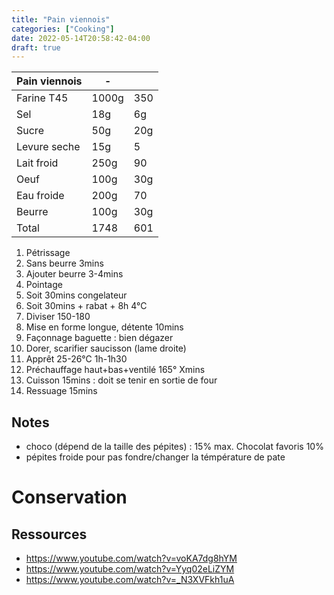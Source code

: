 ```yaml
---
title: "Pain viennois"
categories: ["Cooking"]
date: 2022-05-14T20:58:42-04:00
draft: true
---
```

|Pain viennois|-||
|-|-|-|
|Farine T45|1000g|350|
|Sel|18g|6g|
|Sucre|50g|20g|
|Levure seche|15g|5|
|Lait froid|250g|90|
|Oeuf|100g|30g|
|Eau froide|200g|70|
|Beurre|100g|30g|
|Total|1748|601|


1. Pétrissage
  1. Sans beurre 3mins
  2. Ajouter beurre 3-4mins
2. Pointage
  1. Soit 30mins congelateur
  2. Soit 30mins + rabat + 8h 4°C
3. Diviser 150-180
4. Mise en forme longue, détente 10mins
5. Façonnage baguette : bien dégazer
6. Dorer, scarifier saucisson (lame droite)
7. Apprêt 25-26°C 1h-1h30 
8. Préchauffage haut+bas+ventilé 165° Xmins
9. Cuisson 15mins : doit se tenir en sortie de four
10. Ressuage 15mins

## Notes
- choco (dépend de la taille des pépites) : 15% max. Chocolat favoris 10%
- pépites froide pour pas fondre/changer la témpérature de pate

# Conservation

## Ressources
- https://www.youtube.com/watch?v=voKA7dg8hYM
- https://www.youtube.com/watch?v=Yyq02eLiZYM
- https://www.youtube.com/watch?v=_N3XVFkh1uA
